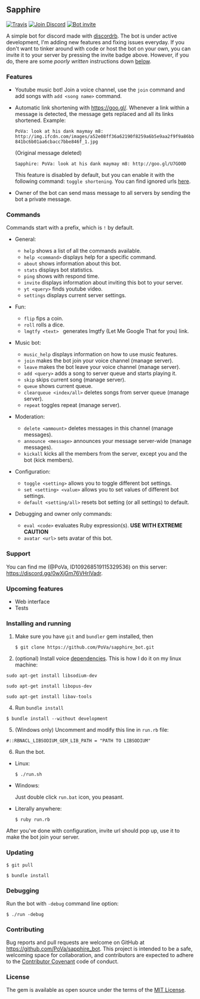 ## Sapphire
[![Travis](https://img.shields.io/travis/PoVa/sapphire_bot.svg?maxAge=2592000)](https://travis-ci.org/PoVa/sapphire_bot)
[![Join Discord](https://img.shields.io/badge/discord-join-7289DA.svg)](https://discord.gg/0wXjGm76VHrlVadr)
[![Bot invite](https://img.shields.io/badge/bot-invite-333399.svg)](https://discordapp.com/oauth2/authorize?&client_id=169055390552686592&scope=bot&permissions=66321471)

A simple bot for discord made with [discordrb](https://github.com/meew0/discordrb). The bot is under active development, I'm adding new features and fixing issues everyday. If you don't want to tinker around with code or host the bot on your own, you can invite it to your server by pressing the invite badge above. However, if you do, there are some *poorly written* instructions down [below](https://github.com/PoVa/sapphire_bot#installation).

### Features

* Youtube music bot! Join a voice channel, use the `join` command and add songs with `add <song name>` command.

* Automatic link shortening with https://goo.gl/. Whenever a link within a message is detected, the message gets replaced and all its links shortened. Example:

  `PoVa: look at his dank maymay m8: http://img.ifcdn.com/images/a52e08ff36a62190f8259a6b5e9aa2f9f9a86bb841bc6b01aa6cbacc7bbe846f_1.jpg`

  (Original message deleted)

  `Sapphire: PoVa: look at his dank maymay m8: http://goo.gl/U7GO0D`

  This feature is disabled by default, but you can enable it with the following command: `toggle shortening`. You can find ignored urls [here](https://github.com/PoVa/sapphire_bot/blob/master/data/ignored_urls.yml).

* Owner of the bot can send mass message to all servers by sending the bot a private message.

### Commands

Commands start with a prefix, which is `!` by default.

* General:
  * `help` shows a list of all the commands available.
  * `help <command>` displays help for a specific command.
  * `about` shows information about this bot.
  * `stats` displays bot statistics.
  * `ping` shows with respond time.
  * `invite` displays information about inviting this bot to your server.
  * `yt <query>` finds youtube video.
  * `settings` displays current server settings.

* Fun:

  * `flip` fips a coin.
  * `roll` rolls a dice.
  * `lmgtfy <text> ` generates lmgtfy (Let Me Google That for you) link.

* Music bot:

  * `music_help` displays information on how to use music features.
  * `join` makes the bot join your voice channel (manage server).
  * `leave` makes the bot leave your voice channel (manage server).
  * `add <query>` adds a song to server queue and starts playing it.
  * `skip` skips current song (manage server).
  * `queue` shows current queue.
  * `clearqueue <index/all>` deletes songs from server queue (manage server).
  * `repeat` toggles repeat (manage server).

* Moderation:

  * `delete <ammount>` deletes messages in this channel (manage messages).
  * `announce <message>` announces your message server-wide (manage messages).
  * `kickall` kicks all the members from the server, except you and the bot (kick members).

* Configuration:

  * `toggle <setting>` allows you to toggle different bot settings.
  * `set <setting> <value>` allows you to set values of different bot settings.
  * `default <setting/all>` resets bot setting (or all settings) to default.

* Debugging and owner only commands:

  * `eval <code>` evaluates Ruby expression(s). **USE WITH EXTREME CAUTION**
  * `avatar <url>` sets avatar of this bot.


### Support

You can find me (@PoVa, ID109268519115329536) on this server: https://discord.gg/0wXjGm76VHrlVadr.

### Upcoming features

* Web interface
* Tests

### Installing and running
1. Make sure you have `git` and `bundler` gem installed, then

   `$ git clone https://github.com/PoVa/sapphire_bot.git`

3. (optional) Install voice [dependencies](https://github.com/meew0/discordrb#voice-dependencies). This is how I do it on my linux machine:

  `sudo apt-get install libsodium-dev`

  `sudo apt-get install libopus-dev`

  `sudo apt-get install libav-tools`

4. Run `bundle install`

  `$ bundle install --without development`

5. (Windows only) Uncomment and modify this line in `run.rb` file:

  `#::RBNACL_LIBSODIUM_GEM_LIB_PATH = "PATH TO LIBSODIUM"`

6. Run the bot.

  * Linux:

      `$ ./run.sh`

  * Windows:

      Just double click `run.bat` icon, you peasant.

  * Literally anywhere:

      `$ ruby run.rb`


After you've done with configuration, invite url should pop up, use it to make the bot join your server.

### Updating

  `$ git pull`

  `$ bundle install`

### Debugging

  Run the bot with `-debug` command line option:

  `$ ./run -debug`

### Contributing

Bug reports and pull requests are welcome on GitHub at https://github.com/PoVa/sapphire_bot. This project is intended to be a safe, welcoming space for collaboration, and contributors are expected to adhere to the [Contributor Covenant](http://contributor-covenant.org) code of conduct.

### License

The gem is available as open source under the terms of the [MIT License](http://opensource.org/licenses/MIT).
